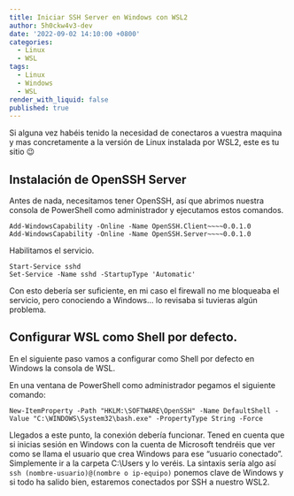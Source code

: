 ```yaml
---
title: Iniciar SSH Server en Windows con WSL2
author: 5h0ckw4v3-dev
date: '2022-09-02 14:10:00 +0800'
categories:
  - Linux
  - WSL
tags:
  - Linux
  - Windows
  - WSL
render_with_liquid: false
published: true
---
```


Si alguna vez habéis tenido la necesidad de conectaros a vuestra maquina y mas concretamente a la versión de Linux instalada por WSL2, este es tu sitio 😉

## Instalación de OpenSSH Server

Antes de nada, necesitamos tener OpenSSH, así que abrimos nuestra consola de PowerShell como
administrador y ejecutamos estos comandos.

```plaintext
Add-WindowsCapability -Online -Name OpenSSH.Client~~~~0.0.1.0
Add-WindowsCapability -Online -Name OpenSSH.Server~~~~0.0.1.0

```
Habilitamos el servicio.

```plaintext
Start-Service sshd
Set-Service -Name sshd -StartupType 'Automatic'

```

Con esto debería ser suficiente, en mi caso el firewall no me bloqueaba el servicio, pero conociendo a Windows… lo revisaba si tuvieras algún problema.

## Configurar WSL como Shell por defecto.

En el siguiente paso vamos a configurar como Shell por defecto en Windows la consola de WSL.

En una ventana de PowerShell como administrador pegamos el siguiente comando:
```plaintext
New-ItemProperty -Path "HKLM:\SOFTWARE\OpenSSH" -Name DefaultShell -Value "C:\WINDOWS\System32\bash.exe" -PropertyType String -Force
```
Llegados a este punto, la conexión debería funcionar. Tened en cuenta que si inicias sesión en Windows con la cuenta de Microsoft tendréis que ver como se llama el usuario que crea Windows para ese “usuario conectado”. Simplemente ir a la carpeta C:\Users y lo veréis. 
La sintaxis sería algo así `ssh (nombre-usuario)@(nombre o ip-equipo)` ponemos clave de Windows y si todo ha salido bien, estaremos conectados por SSH a nuestro WSL2.
